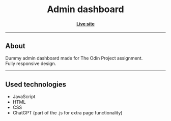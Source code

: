 <h1 align="center">Admin dashboard</h1>

<h4 align="center"><a href="https://samussd.github.io/admin-dashboard/">Live site</a></h4>

---

## About
Dummy admin dashboard made for The Odin Project assignment. <br/>
Fully responsive design. <br/>

---
## Used technologies
- JavaScript
- HTML
- CSS
- ChatGPT (part of the .js for extra page functionality)
